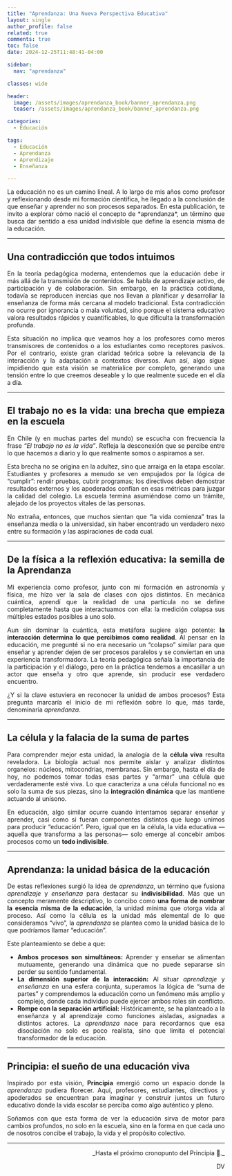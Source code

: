 ```yaml
---
title: "Aprendanza: Una Nueva Perspectiva Educativa"
layout: single
author_profile: false
related: true
comments: true
toc: false
date: 2024-12-25T11:48:41-04:00

sidebar:
  nav: "aprendanza"

classes: wide

header:
  image: /assets/images/aprendanza_book/banner_aprendanza.png
  teaser: /assets/images/aprendanza_book/banner_aprendanza.png

categories:
  - Educación

tags:
  - Educación
  - Aprendanza
  - Aprendizaje
  - Enseñanza

---
```


<div align="justify" markdown="1">
La educación no es un camino lineal. A lo largo de mis años como profesor y reflexionando desde mi formación científica, he llegado a la conclusión de que enseñar y aprender no son procesos separados. En esta publicación, te invito a explorar cómo nació el concepto de *aprendanza*, un término que busca dar sentido a esa unidad indivisible que define la esencia misma de la educación.

---

## Una contradicción que todos intuimos
En la teoría pedagógica moderna, entendemos que la educación debe ir más allá de la transmisión de contenidos. Se habla de aprendizaje activo, de participación y de colaboración. Sin embargo, en la práctica cotidiana, todavía se reproducen inercias que nos llevan a planificar y desarrollar la enseñanza de forma más cercana al modelo tradicional. Esta contradicción no ocurre por ignorancia o mala voluntad, sino porque el sistema educativo valora resultados rápidos y cuantificables, lo que dificulta la transformación profunda.

Esta situación no implica que veamos hoy a los profesores como meros transmisores de contenidos o a los estudiantes como receptores pasivos. Por el contrario, existe gran claridad teórica sobre la relevancia de la interacción y la adaptación a contextos diversos. Aun así, algo sigue impidiendo que esta visión se materialice por completo, generando una tensión entre lo que creemos deseable y lo que realmente sucede en el día a día.

---

## El trabajo no es la vida: una brecha que empieza en la escuela
En Chile (y en muchas partes del mundo) se escucha con frecuencia la frase *“El trabajo no es la vida”*. Refleja la desconexión que se percibe entre lo que hacemos a diario y lo que realmente somos o aspiramos a ser.

Esta brecha no se origina en la adultez, sino que arraiga en la etapa escolar. Estudiantes y profesores a menudo se ven empujados por la lógica de “cumplir”: rendir pruebas, cubrir programas; los directivos deben demostrar resultados externos y los apoderados confían en esas métricas para juzgar la calidad del colegio. La escuela termina asumiéndose como un trámite, alejado de los proyectos vitales de las personas.

No extraña, entonces, que muchos sientan que “la vida comienza” tras la enseñanza media o la universidad, sin haber encontrado un verdadero nexo entre su formación y las aspiraciones de cada cual.

---

## De la física a la reflexión educativa: la semilla de la Aprendanza
Mi experiencia como profesor, junto con mi formación en astronomía y física, me hizo ver la sala de clases con ojos distintos. En mecánica cuántica, aprendí que la realidad de una partícula no se define completamente hasta que interactuamos con ella: la medición colapsa sus múltiples estados posibles a uno solo.

Aun sin dominar la cuántica, esta metáfora sugiere algo potente: **la interacción determina lo que percibimos como realidad**. Al pensar en la educación, me pregunté si no era necesario un “colapso” similar para que enseñar y aprender dejen de ser procesos paralelos y se conviertan en una experiencia transformadora. La teoría pedagógica señala la importancia de la participación y el diálogo, pero en la práctica tendemos a encasillar a un actor que enseña y otro que aprende, sin producir ese verdadero encuentro.

¿Y si la clave estuviera en reconocer la unidad de ambos procesos? Esta pregunta marcaría el inicio de mi reflexión sobre lo que, más tarde, denominaría *aprendanza*.

---

## La célula y la falacia de la suma de partes
Para comprender mejor esta unidad, la analogía de la **célula viva** resulta reveladora. La biología actual nos permite aislar y analizar distintos organelos: núcleos, mitocondrias, membranas. Sin embargo, hasta el día de hoy, no podemos tomar todas esas partes y “armar” una célula que verdaderamente esté viva. Lo que caracteriza a una célula funcional no es solo la suma de sus piezas, sino la **integración dinámica** que las mantiene actuando al unísono.

En educación, algo similar ocurre cuando intentamos separar enseñar y aprender, casi como si fueran componentes distintos que luego unimos para producir “educación”. Pero, igual que en la célula, la vida educativa —aquella que transforma a las personas— solo emerge al concebir ambos procesos como un **todo indivisible**.

---

## Aprendanza: la unidad básica de la educación
De estas reflexiones surgió la idea de *aprendanza*, un término que fusiona *aprendizaje* y *enseñanza* para destacar su **indivisibilidad**. Más que un concepto meramente descriptivo, lo concibo como **una forma de nombrar la esencia misma de la educación**, la unidad mínima que otorga vida al proceso. Así como la célula es la unidad más elemental de lo que consideramos “vivo”, la *aprendanza* se plantea como la unidad básica de lo que podríamos llamar “educación”.

Este planteamiento se debe a que:
- **Ambos procesos son simultáneos:** Aprender y enseñar se alimentan mutuamente, generando una dinámica que no puede separarse sin perder su sentido fundamental.
- **La dimensión superior de la interacción:** Al situar *aprendizaje* y *enseñanza* en una esfera conjunta, superamos la lógica de “suma de partes” y comprendemos la educación como un fenómeno más amplio y complejo, donde cada individuo puede ejercer ambos roles sin conflicto.
- **Rompe con la separación artificial:** Históricamente, se ha planteado a la enseñanza y al aprendizaje como funciones aisladas, asignadas a distintos actores. La *aprendanza* nace para recordarnos que esa disociación no solo es poco realista, sino que limita el potencial transformador de la educación.

---

## Principia: el sueño de una educación viva
Inspirado por esta visión, **Principia** emergió como un espacio donde la *aprendanza* pudiera florecer. Aquí, profesores, estudiantes, directivos y apoderados se encuentran para imaginar y construir juntos un futuro educativo donde la vida escolar se perciba como algo auténtico y pleno.

Soñamos con que esta forma de ver la educación sirva de motor para cambios profundos, no solo en la escuela, sino en la forma en que cada uno de nosotros concibe el trabajo, la vida y el propósito colectivo.

---

<div align="right" markdown="1">
_Hasta el próximo cronopunto del Principia 🥚._

DV  
</div>
</div>
